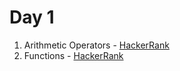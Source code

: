 # Day 1

1) Arithmetic Operators - [HackerRank](https://www.hackerrank.com/challenges/js10-arithmetic-operators/problem?isFullScreen=true)
2) Functions - [HackerRank](https://www.hackerrank.com/challenges/js10-function/problem?isFullScreen=true)
